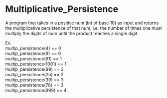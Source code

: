 # Multiplicative_Persistence
A program that takes in a positive num (int of base 10) as input and returns the multiplicative persistence of that num, i.e. the number of times one must multiply the digits of num until the product reaches a single digit.

Ex.<br/>
multip_persistence(4) == 0<br/>
multip_persistence(9) == 0<br/>
multip_persistence(61) == 1<br/>
multip_persistence(1001) == 1<br/>
multip_persistence(99) == 2<br/>
multip_persistence(25) == 2<br/>
multip_persistence(39) == 3<br/>
multip_persistence(78) == 3<br/>
multip_persistence(999) == 4<br/>
